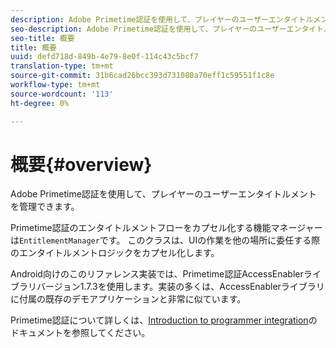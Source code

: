 ```yaml
---
description: Adobe Primetime認証を使用して、プレイヤーのユーザーエンタイトルメントを管理できます。
seo-description: Adobe Primetime認証を使用して、プレイヤーのユーザーエンタイトルメントを管理できます。
seo-title: 概要
title: 概要
uuid: defd718d-849b-4e79-8e0f-114c43c5bcf7
translation-type: tm+mt
source-git-commit: 31b6cad26bcc393d731080a70eff1c59551f1c8e
workflow-type: tm+mt
source-wordcount: '113'
ht-degree: 0%

---
```



# 概要{#overview}

Adobe Primetime認証を使用して、プレイヤーのユーザーエンタイトルメントを管理できます。

Primetime認証のエンタイトルメントフローをカプセル化する機能マネージャーは`EntitlementManager`です。 このクラスは、UIの作業を他の場所に委任する際のエンタイトルメントロジックをカプセル化します。

Android向けのこのリファレンス実装では、Primetime認証AccessEnablerライブラリバージョン1.7.3を使用します。実装の多くは、AccessEnablerライブラリに付属の既存のデモアプリケーションと非常に似ています。

Primetime認証について詳しくは、[Introduction to programmer integration](https://tve.helpdocsonline.com/introduction-to-programmer-integration)のドキュメントを参照してください。
